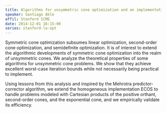 ```yaml
---
title: Algorithms for unsymmetric cone optimization and an implementation for problems with the exponential cone
speaker: Santiago Akle
affil: Stanford ICME
date: 2014-12-01 16:15:00
series: stanford-la-opt
---
```


Symmetric cone optimization subsumes linear optimization,
second-order cone optimization, and semidefinite optimization. It
is of interest to extend the algorithmic developments of
symmetric cone optimization into the realm of unsymmetric
cones. We analyze the theoretical properties of some algorithms
for unsymmetric cone problems. We show that they achieve
excellent worst-case iteration bounds while not necessarily being
practical to implement.

Using lessons from this analysis and inspired by the Mehrotra
predictor-corrector algorithm, we extend the homogeneous
implementation ECOS to handle problems modeled with Cartesian
products of the positive orthant, second-order cones, and the
exponential cone, and we empirically validate its efficiency.

